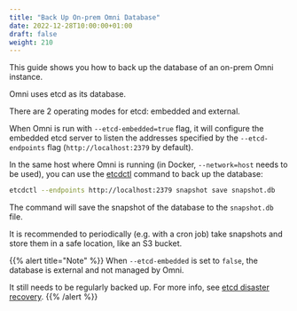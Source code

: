 ```yaml
---
title: "Back Up On-prem Omni Database"
date: 2022-12-28T10:00:00+01:00
draft: false
weight: 210
---
```


This guide shows you how to back up the database of an on-prem Omni instance.

Omni uses etcd as its database.

There are 2 operating modes for etcd: embedded and external.

When Omni is run with `--etcd-embedded=true` flag, it will configure the embedded etcd server to
listen the addresses specified by the `--etcd-endpoints` flag (`http://localhost:2379` by default).

In the same host where Omni is running (in Docker, `--network=host` needs to be used), you can use
the [etcdctl](https://github.com/etcd-io/etcd/tree/main/etcdctl) command to back up the database:

```bash
etcdctl --endpoints http://localhost:2379 snapshot save snapshot.db
```

The command will save the snapshot of the database to the `snapshot.db` file.

It is recommended to periodically (e.g. with a cron job) take snapshots and store them in a safe location, like an S3
bucket.

{{% alert title="Note" %}}
When `--etcd-embedded` is set to `false`, the database is external and not managed by Omni.

It still needs to be regularly backed up. For more info,
see [etcd disaster recovery](https://etcd.io/docs/v3.3/op-guide/recovery/).
{{% /alert %}}
